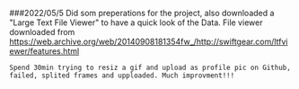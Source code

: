 ###2022/05/5
	Did som preperations for the project, also downloaded a "Large Text File Viewer" to have a quick look of the Data. File viewer downloaded from https://web.archive.org/web/20140908181354fw_/http://swiftgear.com/ltfviewer/features.html
	
	Spend 30min trying to resiz a gif and upload as profile pic on Github, failed, splited frames and upploaded. Much improvment!!!